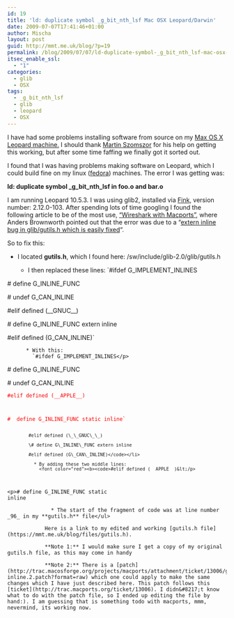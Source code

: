```yaml
---
id: 19
title: 'ld: duplicate symbol _g_bit_nth_lsf Mac OSX Leopard/Darwin'
date: 2009-07-07T17:41:46+01:00
author: Mischa
layout: post
guid: http://mmt.me.uk/blog/?p=19
permalink: /blog/2009/07/07/ld-duplicate-symbol-_g_bit_nth_lsf-mac-osx-leoparddarwin/
itsec_enable_ssl:
  - "1"
categories:
  - glib
  - OSX
tags:
  - _g_bit_nth_lsf
  - glib
  - leopard
  - OSX
---
```

I have had some problems installing software from source on my [Max OS X Leopard machine.](http://www.apple.com/macosx/) I should thank [Martin Szomszor](http://users.ecs.soton.ac.uk/mns2/) for his help on getting this working, but after some time faffing we finally got it sorted out.

I found that I was having problems making software on Leopard, which I could build fine on my linux ([fedora](http://fedoraproject.org/)) machines. The error I was getting was:

**ld: duplicate symbol \_g\_bit\_nth\_lsf in foo.o and bar.o**

I am running Leopard 10.5.3. I was using glib2, installed via [Fink](http://www.finkproject.org/), version number: 2.12.0-103. After spending lots of time googling I found the following article to be of the most use, [&#8220;Wireshark with Macports&#8221;](http://www.anders.com/cms/241/Wireshark/MacPorts), where Anders Brownworth pointed out that the error was due to a &#8220;[extern inline bug in glib/gutils.h which is easily fixed](http://trac.macosforge.org/projects/macports/ticket/13006)&#8220;.

So to fix this:

  * I located **gutils.h**, which I found here: 
    /sw/include/glib-2.0/glib/gutils.h</li> 
    
      * I then replaced these lines: 
        `#ifdef G_IMPLEMENT_INLINES</p>
<p>#  define G_INLINE_FUNC</p>
<p>#  undef  G_CAN_INLINE</p>
<p>#elif defined (__GNUC__)</p>
<p>#  define G_INLINE_FUNC extern inline</p>
<p>#elif defined (G_CAN_INLINE)`</li> 
        
          * With this: 
            `#ifdef G_IMPLEMENT_INLINES</p>
<p>#  define G_INLINE_FUNC</p>
<p>#  undef  G_CAN_INLINE</p>
<p><font color="red"><code>#elif defined (__APPLE__)</p>
<p>#  define G_INLINE_FUNC static inline`</font>
            
            #elif defined (\_\_GNUC\_\_) 
            
            \# define G\_INLINE\_FUNC extern inline
            
            #elif defined (G\_CAN\_INLINE)</code></li> 
            
              * By adding these two middle lines: 
                <font color="red"><b><code>#elif defined (__APPLE__)&lt;/p>
&lt;p>#  define G_INLINE_FUNC static inline</code></b></font></li> 
                
                  * The start of the fragment of code was at line number _96_ in my **gutils.h** file</ul> 
                
                Here is a link to my edited and working [gutils.h file](https://mmt.me.uk/blog/files/gutils.h).
                
                **Note 1:** I would make sure I get a copy of my original gutils.h file, as this may come in handy
                
                **Note 2:** There is a [patch](http://trac.macosforge.org/projects/macports/attachment/ticket/13006/glib2-inline.2.patch?format=raw) which one could apply to make the same changes which I have just described here. This patch follows this [ticket](http://trac.macports.org/ticket/13006). I didn&#8217;t know what to do with the patch file, so I ended up editing the file by hand:). I am guessing that is something todo with macports, mmm, nevermind, its working now.
